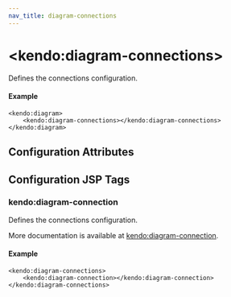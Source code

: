 ```yaml
---
nav_title: diagram-connections
---
```


# \<kendo:diagram-connections\>

Defines the connections configuration.

#### Example
    <kendo:diagram>
        <kendo:diagram-connections></kendo:diagram-connections>
    </kendo:diagram>

## Configuration Attributes


##  Configuration JSP Tags

### kendo:diagram-connection

Defines the connections configuration.

More documentation is available at [kendo:diagram-connection](/kendo-ui/api/wrappers/jsp/diagram/connection).

#### Example

    <kendo:diagram-connections>
        <kendo:diagram-connection></kendo:diagram-connection>
    </kendo:diagram-connections>

